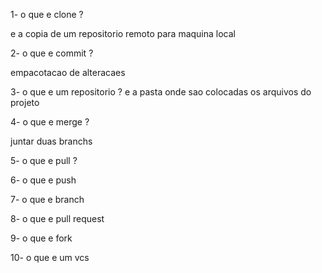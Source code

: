 1- o que e clone ?

e a copia de um repositorio remoto para maquina local

2- o que e commit ?

empacotacao de alteracaes

3- o que e um repositorio ? 
 e a pasta onde sao colocadas os arquivos do projeto

4- o que e merge ?

juntar duas branchs

5- o que e pull ?

6- o que e push

7- o que e branch

8- o que e pull request
 
9- o que e fork 

10- o que e um vcs 